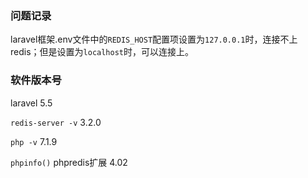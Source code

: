 ### 问题记录
laravel框架.env文件中的`REDIS_HOST`配置项设置为`127.0.0.1`时，连接不上redis；但是设置为`localhost`时，可以连接上。


### 软件版本号
laravel 5.5

`redis-server -v`   3.2.0

`php -v`    7.1.9

`phpinfo()`     phpredis扩展 4.02


